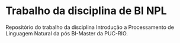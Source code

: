 # Trabalho da disciplina de BI NPL
Repositório do trabalho da disciplina Introdução a Processamento de Linguagem Natural da pós BI-Master da PUC-RIO.
